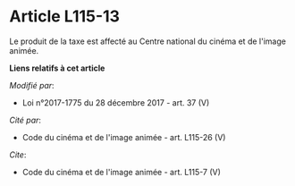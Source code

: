 # Article L115-13

Le produit de la taxe est affecté au Centre national du cinéma et de l'image animée.

**Liens relatifs à cet article**

_Modifié par_:

  - Loi n°2017-1775 du 28 décembre 2017 - art. 37 (V)

_Cité par_:

  - Code du cinéma et de l'image animée - art. L115-26 (V)

_Cite_:

  - Code du cinéma et de l'image animée - art. L115-7 (V)

